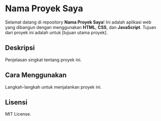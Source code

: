 # Nama Proyek Saya

Selamat datang di repository **Nama Proyek Saya**! Ini adalah aplikasi web yang dibangun dengan menggunakan **HTML**, **CSS**, dan **JavaScript**. Tujuan dari proyek ini adalah untuk [tujuan utama proyek].

## Deskripsi
Penjelasan singkat tentang proyek ini.

## Cara Menggunakan
Langkah-langkah untuk menjalankan proyek ini.

## Lisensi
MIT License.